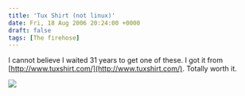 ```yaml
---
title: 'Tux Shirt (not linux)'
date: Fri, 18 Aug 2006 20:24:00 +0000
draft: false
tags: [The firehose]
---
```


I cannot believe I waited 31 years to get one of these. I got it from [http://www.tuxshirt.com/](http://www.tuxshirt.com/). Totally worth it.  
  
![](http://buraglio.com/nick/images/tuxshirt.jpg)